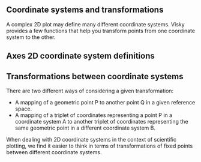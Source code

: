 ## Coordinate systems and transformations

A complex 2D plot may define many different coordinate systems. Visky provides a few functions that help you transform points from one coordinate system to the other.

## Axes 2D coordinate system definitions

## Transformations between coordinate systems

There are two different ways of considering a given transformation:

* A mapping of a geometric point P to another point Q in a given reference space.
* A mapping of a triplet of coordinates representing a point P in a coordinate system A to another triplet of coordinates representing the same geometric point in a different coordinate system B.

When dealing with 2D coordinate systems in the context of scientific plotting, we find it easier to think in terms of transformations of fixed points between different coordinate systems.
